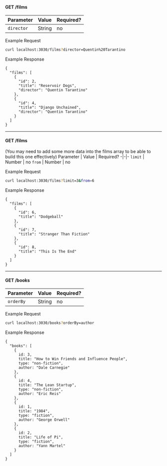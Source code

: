 #### GET /films
Parameter | Value | Required?
-|-|-
`director` | String | no

Example Request
```sh
curl localhost:3030/films?director=Quentin%20Tarantino
```
Example Response
```
{
  "films": [
    {
      "id": 2,
      "title": "Reservoir Dogs",
      "director": "Quentin Tarantino"
    },
    {
      "id": 4,
      "title": "Django Unchained",
      "director": "Quentin Tarantino"
    }
  ]
}
```

-------

#### GET /films
(You may need to add some more data into the films array to be able to build this one effectively)
Parameter | Value | Required?
-|-|-
`limit` | Number | no
`from` | Number | no

Example Request
```sh
curl localhost:3030/films?limit=3&from=6
```
Example Response
```
{
  "films": [
    {
      "id": 6,
      "title": "Dodgeball"
    },
    {
      "id": 7,
      "title": "Stranger Than Fiction"
    },
    {
      "id": 8,
      "title": "This Is The End"
    }
  ]
}
```

-------

#### GET /books
Parameter | Value | Required?
-|-|-
`orderBy` | String | no

Example Request
```sh
curl localhost:3030/books?orderBy=author
```
Example Response
```
{
  "books": [
    {
      id: 3,
      title: "How to Win Friends and Influence People",
      type: "non-fiction",
      author: "Dale Carnegie"
    },
    {
      id: 4,
      title: "The Lean Startup",
      type: "non-fiction",
      author: "Eric Reis"
    },
    {
      id: 1,
      title: "1984",
      type: "fiction",
      author: "George Orwell"
    },
    {
      id: 2,
      title: "Life of Pi",
      type: "fiction",
      author: "Yann Martel"
    }
  ]
}
```
